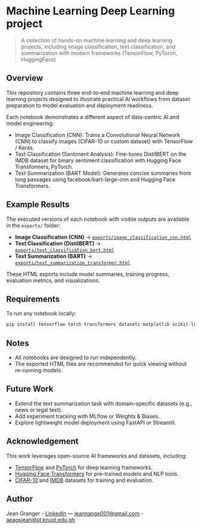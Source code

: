 # Machine Learning Deep Learning project
> A collection of hands-on machine learning and deep learning projects, including image classification, text classification, and summarization with modern frameworks (TensorFlow, PyTorch, HuggingFace)

## Overview
This repository contains three end-to-end machine learning and deep learning projects designed to illustrate practical AI workflows from dataset preparation to model evaluation and deployment readiness.

Each notebook demonstrates a different aspect of data-centric AI and model engineering:
- Image Classification (CNN): Trains a Convolutional Neural Network (CNN) to classify images (CIFAR-10 or custom dataset) with TensorFlow / Keras.
- Text Classification (Sentiment Analysis): Fine-tunes DistilBERT on the IMDB dataset for binary sentiment classification with Hugging Face Transformers, PyTorch.
- Text Summarization (BART Model): Generates concise summaries from long passages using facebook/bart-large-cnn and Hugging Face Transformers.

## Example Results
The executed versions of each notebook with visible outputs are available in the `exports/` folder:
- **Image Classification (CNN)** → [`exports/image_classification_cnn.html`](exports/image_classification_cnn.html)
- **Text Classification (DistilBERT)** → [`exports/text_classification_bert.html`](exports/text_classification_bert.html)
- **Text Summarization (BART)** → [`exports/text_summarization_transformer.html`](exports/text_summarization_transformer.html)

These HTML exports include model summaries, training progress, evaluation metrics, and visualizations.

## Requirements
To run any notebook locally:
```bash
pip install tensorflow torch transformers datasets matplotlib scikit-learn
```
## Notes
- All notebooks are designed to run independently.
- The exported HTML files are recommended for quick viewing without re-running models.

## Future Work

- Extend the text summarization task with domain-specific datasets (e.g., news or legal text).
- Add experiment tracking with MLflow or Weights & Biases.
- Explore lightweight model deployment using FastAPI or Streamlit.

## Acknowledgement 

This work leverages open-source AI frameworks and datasets, including:

- [TensorFlow](https://www.tensorflow.org/) and [PyTorch](https://pytorch.org/) for deep learning frameworks.
- [Hugging Face Transformers](https://huggingface.co/transformers/) for pre-trained models and NLP tools.
- [CIFAR-10](https://www.cs.toronto.edu/~kriz/cifar.html) and [IMDB](https://ai.stanford.edu/~amaas/data/sentiment/) datasets for training and evaluation.

## Author
Jean Granger - 
[LinkedIn](https://linkedin.com/in/ange-granger-jean-365b94320) — jeannange001@gmail.com - aeagsjean@st.knust.edu.gh
